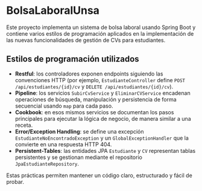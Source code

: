 # BolsaLaboralUnsa

Este proyecto implementa un sistema de bolsa laboral usando Spring Boot y
contiene varios estilos de programación aplicados en la implementación
de las nuevas funcionalidades de gestión de CVs para estudiantes.

## Estilos de programación utilizados

- **Restful**: los controladores exponen endpoints siguiendo las
  convenciones HTTP (por ejemplo, `EstudianteController` define `POST /api/estudiantes/{id}/cv`
  y `DELETE /api/estudiantes/{id}/cv`).
- **Pipeline**: los servicios `SubirCvService` y `EliminarCVService` encadenan
  operaciones de búsqueda, manipulación y persistencia de forma secuencial
  usando `map` para cada paso.
- **Cookbook**: en esos mismos servicios se documentan los pasos principales
  para ejecutar la lógica de negocio, de manera similar a una receta.
- **Error/Exception Handling**: se define una excepción
  `EstudianteNoEncontradoException` y un `GlobalExceptionHandler` que la convierte
  en una respuesta HTTP 404.
- **Persistent-Tables**: las entidades JPA `Estudiante` y `CV` representan
  tablas persistentes y se gestionan mediante el repositorio `JpaEstudianteRepository`.

Estas prácticas permiten mantener un código claro, estructurado y fácil de
probar.